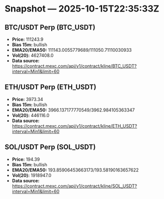 # Snapshot — 2025-10-15T22:35:33Z

## BTC/USDT Perp (BTC_USDT)
- **Price:** 111243.9
- **Bias 15m:** bullish
- **EMA20/EMA50:** 111143.0055779689/111050.71110030933
- **Vol(20):** 4627408.0
- **Data source:** https://contract.mexc.com/api/v1/contract/kline/BTC_USDT?interval=Min1&limit=60

## ETH/USDT Perp (ETH_USDT)
- **Price:** 3973.34
- **Bias 15m:** bullish
- **EMA20/EMA50:** 3966.137177770549/3962.984105363347
- **Vol(20):** 446116.0
- **Data source:** https://contract.mexc.com/api/v1/contract/kline/ETH_USDT?interval=Min1&limit=60

## SOL/USDT Perp (SOL_USDT)
- **Price:** 194.39
- **Bias 15m:** bullish
- **EMA20/EMA50:** 193.85906453663173/193.58190163657622
- **Vol(20):** 1918947.0
- **Data source:** https://contract.mexc.com/api/v1/contract/kline/SOL_USDT?interval=Min1&limit=60
